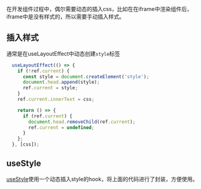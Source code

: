 在开发组件过程中，偶尔需要动态的插入css，比如在在iframe中渲染组件后，iframe中是没有样式的，所以需要手动插入样式。

## 插入样式

通常是在useLayoutEffect中动态创建`style`标签

```ts
  useLayoutEffect(() => {
    if (!ref.current) {
      const style = document.createElement('style');
      document.head.append(style);
      ref.current = style;
    }
    ref.current.innerText = css;

    return () => {
      if (ref.current) {
        document.head.removeChild(ref.current);
        ref.current = undefined;
      }
    };
  }, [css]);
```

## useStyle

[useStyle](https://let-hooks.vwood.xyz/hooks/use-style)使用一个动态插入style的hook，将上面的代码进行了封装，方便使用。
